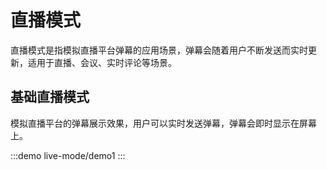 # 直播模式

直播模式是指模拟直播平台弹幕的应用场景，弹幕会随着用户不断发送而实时更新，适用于直播、会议、实时评论等场景。

## 基础直播模式

模拟直播平台的弹幕展示效果，用户可以实时发送弹幕，弹幕会即时显示在屏幕上。

:::demo
live-mode/demo1
:::
